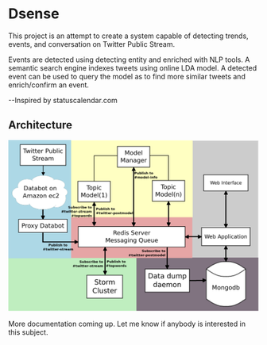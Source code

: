 Dsense
======

This project is an attempt to create a system capable of detecting trends, events, and conversation on Twitter Public Stream. 

Events are detected using detecting entity and enriched with NLP tools. A semantic search engine indexes tweets using online LDA model. A detected event can be used to query the model as to find more similar tweets and enrich/confirm an event. 

--Inspired by statuscalendar.com


Architecture
------------
![Architecture](https://raw.githubusercontent.com/suen/dsense/master/garfield/doc/schema_global.png)


More documentation coming up. Let me know if anybody is interested in this subject.
